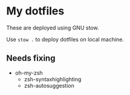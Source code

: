 # My dotfiles
These are deployed using GNU stow.

Use `stow .` to deploy dotfiles on local machine.

## Needs fixing
- oh-my-zsh
    - zsh-syntaxhighlighting
    - zsh-autosuggestion
